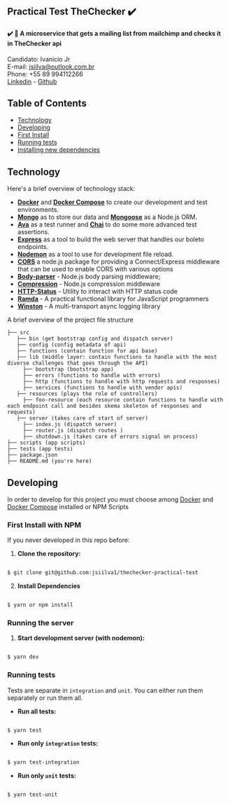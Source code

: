 ## Practical Test TheChecker :heavy_check_mark:

#### :heavy_check_mark: :email: A microservice that gets a mailing list from mailchimp and checks it in TheChecker api

Candidato: Ivanicio Jr   
E-mail: jsiilva@outlook.com.br   
Phone: +55 89 994112266  
[Linkedin](https://www.linkedin.com/in/jsilva49/) - [Github](https://github.com/jsiilva1/)

## Table of Contents
-  [Technology](#technology)
-  [Developing](#developing)
-  [First Install](#first-install)
-  [Running tests](#running-tests)
-  [Installing new dependencies](#installing-new-dependencies)

## Technology
Here's a brief overview of technology stack:
-  **[Docker](https://docs.docker.com)** and **[Docker Compose](https://docs.docker.com/compose/)** to create our development and test environments.
-  **[Mongo](https://www.mongodb.com/)** as to store our data and **[Mongoose](https://mongoosejs.com/)** as a Node.js ORM.
-  **[Ava](https://github.com/avajs/ava)** as a test runner and **[Chai](http://chaijs.com)** to do some more advanced test assertions.
-  **[Express](https://github.com/expressjs/express)** as a tool to build the web server that handles our boleto endpoints.
-  **[Nodemon](https://nodemon.io/)** as a tool to use for development file reload.
 -  **[CORS](https://www.npmjs.com/package/cors)** a node.js package for providing a Connect/Express middleware that can be used to enable CORS with various options
 - **[Body-parser](https://www.npmjs.com/package/body-parser)** - Node.js body parsing middleware;
 -  **[Compression](https://www.npmjs.com/package/compression)** - Node.js compression middleware
 -  **[HTTP-Status](https://www.npmjs.com/package/http-status)** - Utility to interact with HTTP status code
 -  **[Ramda](https://www.npmjs.com/package/ramda)** -  A practical functional library for JavaScript programmers
 -  **[Winston](https://www.npmjs.com/package/winston)** -  A multi-transport async logging library

A brief overview of the project file structure
```
├── src
   ├── bin (get bootstrap config and dispatch server)
   ├── config (config metadata of api)
   ├── functions (contain function for api base)
   ├── lib (middle layer: contain functions to handle with the most diverse challenges that goes through the API)
     ├── bootstrap (bootstrap app)
     ├── errors (functions to handle with errors)
     ├── http (functions to handle with http requests and responses)
     ├── services (functions to handle with vendor apis)
   ├── resources (plays the role of controllers)
     ├── foo-resource (each resource contain functions to handle with each endpoint call and besides skema skeleton of responses and requests)
   ├── server (takes care of start of server)
     ├── index.js (dispatch server)
     ├── router.js (dispatch routes )
     ├── shutdown.js (takes care of errors signal on process)
├── scripts (app scripts)
├── tests (app tests)
├── package.json
├── README.md (you're here)
```
## Developing 
In order to develop for this project you must choose among [Docker](https://docs.docker.com/) and [Docker Compose](https://docs.docker.com/compose/) installed or NPM Scripts

### First Install with NPM
If you never developed in this repo before:

1.  **Clone the repository:**

```sh

$ git clone git@github.com:jsiilva1/thechecker-practical-test

```
2.  **Install Dependencies**

```sh

$ yarn or npm install

```

### Running the server

1.  **Start development server (with nodemon):**

```sh

$ yarn dev

```
### Running tests

  Tests are separate in `integration` and `unit`. You can either run them separately or run them all.

-  **Run all tests:**

```sh

$ yarn test

```
-  **Run only `integration` tests:**

```sh

$ yarn test-integration

``` 
-  **Run only `unit` tests:**

```sh

$ yarn test-unit

```